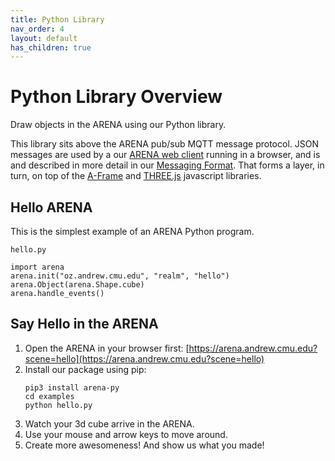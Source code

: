 ```yaml
---
title: Python Library
nav_order: 4
layout: default
has_children: true
---
```


# Python Library Overview

Draw objects in the ARENA using our Python library.

This library sits above the ARENA pub/sub MQTT message protocol. JSON messages are used by a our [ARENA web client](https://github.com/conix-center/ARENA-core) running in a browser, and is and described in more detail in our [Messaging Format](../messaging/index.md). That forms a layer, in turn, on top of the [A-Frame](https://aframe.io/) and [THREE.js](http://threejs.org/) javascript libraries.

## Hello ARENA

This is the simplest example of an ARENA Python program.

`hello.py`

```
import arena
arena.init("oz.andrew.cmu.edu", "realm", "hello")
arena.Object(arena.Shape.cube)
arena.handle_events()
```

## Say Hello in the ARENA

1. Open the ARENA in your browser first: [https://arena.andrew.cmu.edu?scene=hello](https://arena.andrew.cmu.edu?scene=hello)
1. Install our package using pip:
    ```
    pip3 install arena-py
    cd examples
    python hello.py
    ```
1. Watch your 3d cube arrive in the ARENA.
1. Use your mouse and arrow keys to move around.
1. Create more awesomeness! And show us what you made!
